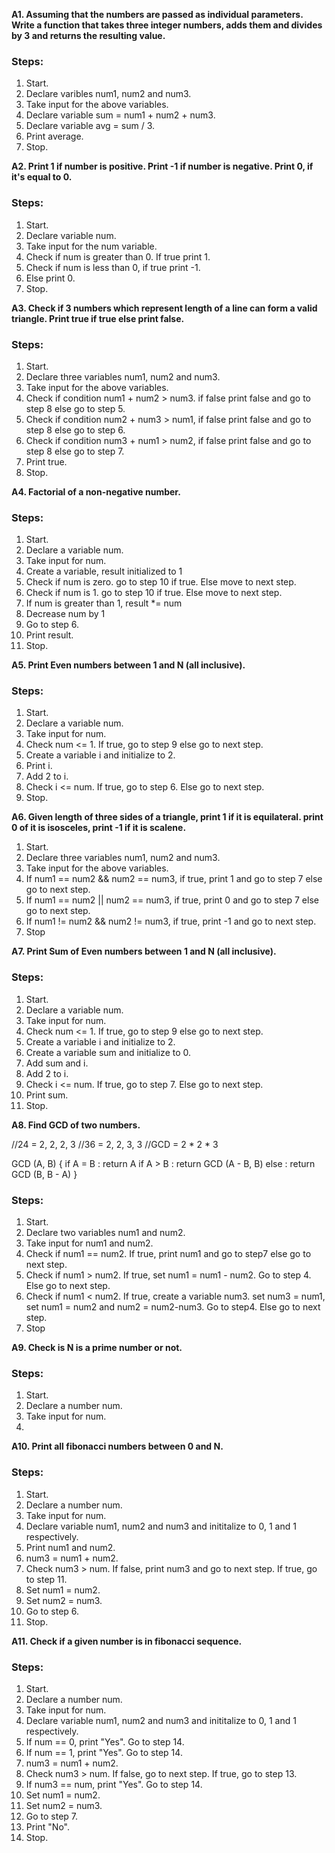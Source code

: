 **A1. Assuming that the numbers are passed as individual parameters.
Write a function that takes three integer numbers, adds them and divides by 3 and returns the resulting value.**

### Steps:

1. Start.
2. Declare varibles num1, num2 and num3.
3. Take input for the above variables.
4. Declare variable sum = num1 + num2 + num3.
5. Declare variable avg = sum / 3.
6. Print average.
7. Stop.

**A2. Print 1 if number is positive. Print -1 if number is negative. Print 0, if it's equal to 0.**

### Steps:

1. Start.
2. Declare variable num.
3. Take input for the num variable.
4. Check if num is greater than 0. If true print 1.
5. Check if num is less than 0, if true print -1.
6. Else print 0.
7. Stop.

**A3. Check if 3 numbers which represent length of a line can form a valid triangle. Print true if true else print false.**

### Steps:

1. Start.
2. Declare three variables num1, num2 and num3.
3. Take input for the above variables.
4. Check if condition num1 + num2 > num3. if false print false and go to step 8 else go to step 5.
5. Check if condition num2 + num3 > num1, if false print false and go to step 8 else go to step 6.
6. Check if condition num3 + num1 > num2, if false print false and go to step 8 else go to step 7.
7. Print true.
8. Stop.

**A4. Factorial of a non-negative number.**

### Steps:

1. Start.
2. Declare a variable num.
3. Take input for num.
4. Create a variable, result initialized to 1
5. Check if num is zero. go to step 10 if true. Else move to next step.
6. Check if num is 1. go to step 10 if true. Else move to next step.
7. If num is greater than 1, result *= num
8. Decrease num by 1
9. Go to step 6.
10. Print result.
11. Stop.

**A5. Print Even numbers between 1 and N (all inclusive).**

### Steps:

1. Start.
2. Declare a variable num.
3. Take input for num.
4. Check num <= 1. If true, go to step 9 else go to next step.
5. Create a variable i and initialize to 2.
6. Print i.
7. Add 2 to i.
8. Check i <= num. If true, go to step 6. Else go to next step.
9. Stop.

**A6. Given length of three sides of a triangle, print 1 if it is equilateral. print 0 of it is isosceles, print -1 if it is scalene.**

1. Start.
2. Declare three variables num1, num2 and num3.
3. Take input for the above variables.
4. If num1 == num2 && num2 == num3, if true, print 1 and go to step 7 else go to next step.
5. If num1 == num2 || num2 == num3, if true, print 0 and go to step 7 else go to next step.
6. If num1 != num2 && num2 != num3, if true, print -1 and go to next step.
7. Stop

**A7. Print Sum of Even numbers between 1 and N (all inclusive).**

### Steps:

1. Start.
2. Declare a variable num.
3. Take input for num.
4. Check num <= 1. If true, go to step 9 else go to next step.
5. Create a variable i and initialize to 2.
6. Create a variable sum and initialize to 0.
7. Add sum and i.
8. Add 2 to i.
8. Check i <= num. If true, go to step 7. Else go to next step.
9. Print sum.
10. Stop.

**A8. Find GCD of two numbers.**

//24 = 2, 2, 2, 3
//36 = 2, 2, 3, 3
//GCD = 2 * 2 * 3

GCD (A, B) {
    if A = B : 
    return A
    if A > B :
    return GCD (A - B, B)
    else :
    return GCD (B, B - A)
}

### Steps:

1. Start.
2. Declare two variables num1 and num2.
3. Take input for num1 and num2.
4. Check if num1 == num2. If true, print num1 and go to step7 else go to next step.
5. Check if num1 > num2. If true, set num1 = num1 - num2. Go to step 4. Else go to next step.
6. Check if num1 < num2. If true, create a variable num3. set num3 = num1, set num1 = num2 and num2 = num2-num3. Go to step4. Else go to next step.
7. Stop

**A9. Check is N is a prime number or not.**

### Steps:

1. Start.
2. Declare a number num.
3. Take input for num.
4. 


**A10. Print all fibonacci numbers between 0 and N.**

### Steps:

1. Start.
2. Declare a number num.
3. Take input for num.
4. Declare variable num1, num2 and num3 and inititalize to 0, 1 and 1 respectively.
5. Print num1 and num2.
6. num3 = num1 + num2.
7. Check num3 > num. If false, print num3 and go to next step. If true, go to step 11.
8. Set num1 = num2.
9. Set num2 = num3.
10. Go to step 6.
11. Stop.

**A11. Check if a given number is in fibonacci sequence.**

### Steps:

1. Start.
2. Declare a number num.
3. Take input for num.
4. Declare variable num1, num2 and num3 and inititalize to 0, 1 and 1 respectively.
5. If num == 0, print "Yes". Go to step 14.
6. If num == 1, print "Yes". Go to step 14.
7. num3 = num1 + num2.
8. Check num3 > num. If false, go to next step. If true, go to step 13.
9. If num3 == num, print "Yes". Go to step 14.
10. Set num1 = num2.
11. Set num2 = num3.
12. Go to step 7.
13. Print "No".
14. Stop.